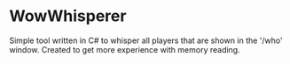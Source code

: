 WowWhisperer
============

Simple tool written in C# to whisper all players that are shown in the '/who' window. Created to get more experience with memory reading.
